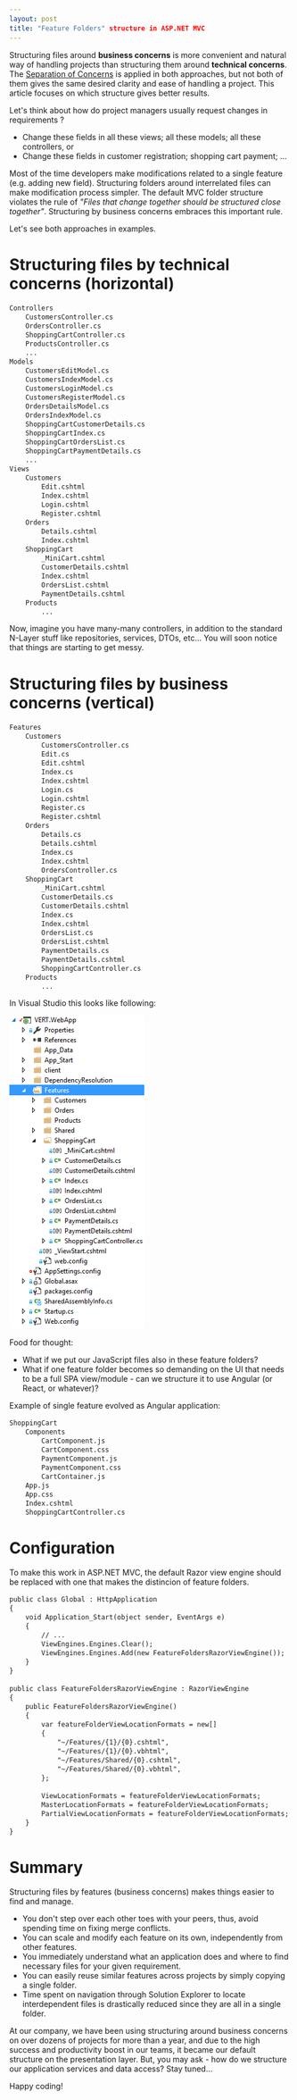 ```yaml
---
layout: post
title: "Feature Folders" structure in ASP.NET MVC
---
```


Structuring files around **business concerns** is more convenient and natural way of handling projects than structuring them around **technical concerns**. The [Separation of Concerns](http://deviq.com/separation-of-concerns/) is applied in both approaches, but not both of them gives the same desired clarity and ease of handling a project. This article focuses on which structure gives better results.<!--excerpt-->

Let's think about how do project managers usually request changes in requirements ?

- Change these fields in all these views; all these models; all these controllers, or
- Change these fields in customer registration; shopping cart payment; ...

Most of the time developers make modifications related to a single feature (e.g. adding new field). Structuring folders around interrelated files can make modification process simpler. The default MVC folder structure violates the rule of *"Files that change together should be structured close together"*. Structuring by business concerns embraces this important rule.

Let's see both approaches in examples. 

# Structuring files by technical concerns (horizontal)

    Controllers
        CustomersController.cs
        OrdersController.cs
        ShoppingCartController.cs
        ProductsController.cs
        ...
    Models
        CustomersEditModel.cs
        CustomersIndexModel.cs
        CustomersLoginModel.cs
        CustomersRegisterModel.cs
        OrdersDetailsModel.cs
        OrdersIndexModel.cs
        ShoppingCartCustomerDetails.cs
        ShoppingCartIndex.cs
        ShoppingCartOrdersList.cs
        ShoppingCartPaymentDetails.cs
        ...
    Views
        Customers
            Edit.cshtml
            Index.cshtml
            Login.cshtml
            Register.cshtml
        Orders
            Details.cshtml
            Index.cshtml
        ShoppingCart
            _MiniCart.cshtml
            CustomerDetails.cshtml
            Index.cshtml
            OrdersList.cshtml
            PaymentDetails.cshtml
        Products
            ...

Now, imagine you have many-many controllers, in addition to the standard N-Layer stuff like repositories, services, DTOs, etc... You will soon notice that things are starting to get messy.

# Structuring files by business concerns (vertical)

    Features
        Customers
            CustomersController.cs
            Edit.cs
            Edit.cshtml
            Index.cs
            Index.cshtml
            Login.cs
            Login.cshtml       
            Register.cs         
            Register.cshtml
        Orders
            Details.cs
            Details.cshtml
            Index.cs
            Index.cshtml
            OrdersController.cs
        ShoppingCart
            _MiniCart.cshtml
            CustomerDetails.cs
            CustomerDetails.cshtml
            Index.cs
            Index.cshtml
            OrdersList.cs
            OrdersList.cshtml
            PaymentDetails.cs
            PaymentDetails.cshtml
            ShoppingCartController.cs
        Products
            ...

In Visual Studio this looks like following:

![Feature Folders example in ASP.NET MVC](/images/2016-05-27-feature-folders-structure-in-asp-net/image01.png)

Food for thought:
 
- What if we put our JavaScript files also in these feature folders?
- What if one feature folder becomes so demanding on the UI that needs to be a full SPA view/module - can we structure it to use Angular (or React, or whatever)?

Example of single feature evolved as Angular application:

    ShoppingCart
        Components
            CartComponent.js
            CartComponent.css
            PaymentComponent.js
            PaymentComponent.css
            CartContainer.js
        App.js
        App.css
        Index.cshtml
        ShoppingCartController.cs

# Configuration

To make this work in ASP.NET MVC, the default Razor view engine should be replaced with one that makes the distincion of feature folders.

    public class Global : HttpApplication
    {
        void Application_Start(object sender, EventArgs e)
        {
            // ...
            ViewEngines.Engines.Clear();
            ViewEngines.Engines.Add(new FeatureFoldersRazorViewEngine());
        }
    }
    
    public class FeatureFoldersRazorViewEngine : RazorViewEngine
    {
        public FeatureFoldersRazorViewEngine()
        {
            var featureFolderViewLocationFormats = new[]
            {
                "~/Features/{1}/{0}.cshtml",
                "~/Features/{1}/{0}.vbhtml",
                "~/Features/Shared/{0}.cshtml",
                "~/Features/Shared/{0}.vbhtml",
            };

            ViewLocationFormats = featureFolderViewLocationFormats;
            MasterLocationFormats = featureFolderViewLocationFormats;
            PartialViewLocationFormats = featureFolderViewLocationFormats;
        }
    }

# Summary

Structuring files by features (business concerns) makes things easier to find and manage. 

- You don't step over each other toes with your peers, thus, avoid spending time on fixing merge conflicts. 
- You can scale and modify each feature on its own, independently from other features.
- You immediately understand what an application does and where to find necessary files for your given requirement.
- You can easily reuse similar features across projects by simply copying a single folder.
- Time spent on navigation through Solution Explorer to locate interdependent files is drastically reduced since they are all in a single folder. 

At our company, we have been using structuring around business concerns on over dozens of projects for more than a year, and due to the high success and productivity boost in our teams, it became our default structure on the presentation layer. But, you may ask - how do we structure our application services and data access? Stay tuned...

Happy coding!  